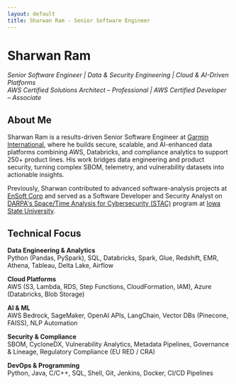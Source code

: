 ```yaml
---
layout: default
title: Sharwan Ram - Senior Software Engineer
---
```


<div class="container">

# Sharwan Ram

*Senior Software Engineer | Data & Security Engineering | Cloud & AI-Driven Platforms*  
*AWS Certified Solutions Architect – Professional | AWS Certified Developer – Associate*

## About Me

Sharwan Ram is a results-driven Senior Software Engineer at [Garmin International](https://www.garmin.com/), where he builds secure, scalable, and AI-enhanced data platforms combining AWS, Databricks, and compliance analytics to support 250+ product lines. His work bridges data engineering and product security, turning complex SBOM, telemetry, and vulnerability datasets into actionable insights.

Previously, Sharwan contributed to advanced software-analysis projects at [EnSoft Corp](http://ensoftcorp.com/) and served as a Software Developer and Security Analyst on [DARPA's Space/Time Analysis for Cybersecurity (STAC)](http://www.darpa.mil/program/space-time-analysis-for-cybersecurity) program at [Iowa State University](http://iastate.edu).

## Technical Focus

**Data Engineering & Analytics**  
Python (Pandas, PySpark), SQL, Databricks, Spark, Glue, Redshift, EMR, Athena, Tableau, Delta Lake, Airflow

**Cloud Platforms**  
AWS (S3, Lambda, RDS, Step Functions, CloudFormation, IAM), Azure (Databricks, Blob Storage)

**AI & ML**  
AWS Bedrock, SageMaker, OpenAI APIs, LangChain, Vector DBs (Pinecone, FAISS), NLP Automation

**Security & Compliance**  
SBOM, CycloneDX, Vulnerability Analytics, Metadata Pipelines, Governance & Lineage, Regulatory Compliance (EU RED / CRA)

**DevOps & Programming**  
Python, Java, C/C++, SQL, Shell, Git, Jenkins, Docker, CI/CD Pipelines
